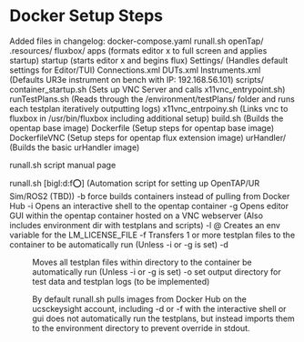 # Docker Setup Steps

Added files in changelog:
    docker-compose.yaml
    runall.sh
    openTap/
        .resources/
            fluxbox/
                apps (formats editor x to full screen and applies startup)
                startup (starts editor x and begins flux)
            Settings/ (Handles default settings for Editor/TUI)
                Connections.xml
                DUTs.xml
                Instruments.xml (Defaults UR3e instrument on bench with IP: 192.168.56.101)
        scripts/
            container_startup.sh (Sets up VNC Server and calls x11vnc_entrypoint.sh)
            runTestPlans.sh (Reads through the /environment/testPlans/ folder and runs each testplan iteratively outputting logs)
            x11vnc_entrpoiny.sh (Links vnc to fluxbox in /usr/bin/fluxbox including additional setup)
        build.sh (Builds the opentap base image)
        Dockerfile (Setup steps for opentap base image)
        DockerfileVNC (Setup steps for opentap flux extension image)
    urHandler/ (Builds the basic urHandler image)

runall.sh script manual page

runall.sh [bigl:d:f:o:] (Automation script for setting up OpenTAP/UR Sim/ROS2 (TBD))
    -b force builds containers instead of pulling from Docker Hub
    -i Opens an interactive shell to the opentap container
    -g Opens editor GUI within the opentap container hosted on a VNC webserver (Also includes environment dir with testplans and scripts)
    -l @<license-server-ip> Creates an env variable for the LM_LICENSE_FILE
    -f <file1> <file2> <fileN> Transfers 1 or more testplan files to the container to be automatically run (Unless -i or -g is set)
    -d <dir> Moves all testplan files within directory to the container be automatically run (Unless -i or -g is set)
    -o set output directory for test data and testplan logs (to be implemented)

By default runall.sh pulls images from Docker Hub on the ucsckeysight account, including -d or -f with the interactive shell or gui does not automatically run the testplans, but instead imports them to the environment directory to prevent override in stdout.


